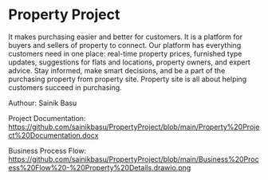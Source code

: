 # Property Project

It makes purchasing easier and better for customers. It is a platform for buyers and sellers of property to connect. Our platform has everything customers need in one place: real-time property prices, furnished type updates, suggestions for flats and locations, property owners, and expert advice. Stay informed, make smart decisions, and be a part of the purchasing property from property site. Property site is all about helping customers succeed in purchasing. 

Authour: Sainik Basu

Project Documentation: https://github.com/sainikbasu/PropertyProject/blob/main/Property%20Project%20Documentation.docx

Business Process Flow: https://github.com/sainikbasu/PropertyProject/blob/main/Business%20Process%20Flow%20-%20Property%20Details.drawio.png
